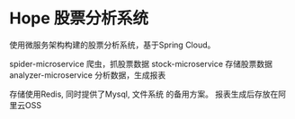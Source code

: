 

Hope 股票分析系统
======

使用微服务架构构建的股票分析系统，基于Spring Cloud。

spider-microservice  爬虫，抓股票数据
stock-microservice   存储股票数据
analyzer-microservice   分析数据，生成报表

存储使用Redis, 同时提供了Mysql, 文件系统 的备用方案。
报表生成后存放在阿里云OSS


